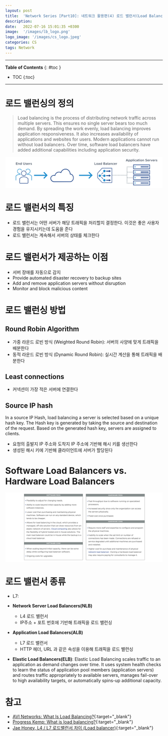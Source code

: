 ```yaml
---
layout: post
title:  'Network Series [Part10]: 네트워크 활용편(4) 로드 밸런서(Load Balancer)'
description: 
date:   2022-07-16 15:01:35 +0300
image:  '/images/lb_logo.png'
logo_image: '/images/cs_logo.jpeg'
categories: CS
tags: Network
---
```


---
**Table of Contents**
{: #toc }
*  TOC
{:toc}
---

# 로드 밸런싱의 정의

> Load balancing is the process of distributing network traffic across multiple servers. This ensures no single server bears too much demand. By spreading the work evenly, load balancing improves application responsiveness. It also increases availability of applications and websites for users. Modern applications cannot run without load balancers. Over time, software load balancers have added additional capabilities including application security.

![](/images/network_37.svg)

# 로드 밸런서의 특징

- 로드 밸런서는 어떤 서버가 해당 트래픽을 처리할지 결정한다. 이것은 좋은 사용자 경험을 유지시키는데 도움을 준다
- 로드 밸런서는 계속해서 서버의 상태를 체크한다

# 로드 밸런서가 제공하는 이점

- 서버 장애를 자동으로 감지
- Provide automated disaster recovery to backup sites
- Add and remove application servers without disruption
- Monitor and block malicious content

# 로드 밸런싱 방법

## Round Robin Algorithm

- 가중 라운드 로빈 방식 (Weighted Round Robin): 서버의 사양에 맞게 트래픽을 배분한다
- 동적 라운드 로빈 방식 (Dynamic Round Robin): 실시간 계산을 통해 트래픽을 배분한다

## Least connections

- 커넥션이 가장 적은 서버에 연결한다

## Source IP hash

In a source IP Hash, load balancing a server is selected based on a unique hash key. The Hash key is generated by taking the source and destination of the request. Based on the generated hash key, servers are assigned to clients.  

- 요청의 출발지 IP 주소와 도착지 IP 주소에 기반해 해시 키를 생선한다
- 생성된 해시 키에 기반해 클라이언트에 서버가 할당된다

# Software Load Balancers vs. Hardware Load Balancers

![](/images/network_38.png)

# 로드 밸런서 종류

- L7: 

- **Network Server Load Balancers(NLB)**
  - L4 로드 밸런서
  - IP주소 + 포트 번호에 기반해 트래픽을 로드 밸런싱


- **Application Load Balancers(ALB)**
  - L7 로드 밸런서
  - HTTP 헤더, URL 과 같은 속성을 이용해 트래픽을 로드 밸런싱

- **Elastic Load Balancers(ELB)**: Elastic Load Balancing scales traffic to an application as demand changes over time. It uses system health checks to learn the status of application pool members (application servers) and routes traffic appropriately to available servers, manages fail-over to high availability targets, or automatically spins-up additional capacity.

# 참고

- [AVI Networks: What Is Load Balancing?](https://avinetworks.com/what-is-load-balancing/){:target="_blank"}
- [Progress Kemp: What is load balancing?](https://kemptechnologies.com/what-is-load-balancing){:target="_blank"}
- [Jae Honey, L4 / L7 로드밸런서 차이 (Load balancer)](https://jaehoney.tistory.com/73){:target="_blank"}
